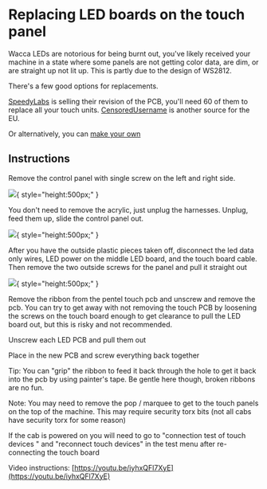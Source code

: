 # Replacing LED boards on the touch panel

Wacca LEDs are notorious for being burnt out, you've likely received your machine in a state where some panels are not getting color data, are dim, or are straight up not lit up. This is partly due to the design of WS2812.

There's a few good options for replacements.

[SpeedyLabs](https://www.speedylabs.us/product/wacca-ws2813-led-pcb/) is selling their revision of the PCB, you'll need 60 of them to replace all your touch units.
[CensoredUsername](https://docs.google.com/forms/d/e/1FAIpQLSfETDKtABUGxhhcBXFDWuHlz1cwHNNozOXztCPOOsENcN5KxA/viewform) is another source for the EU.

Or alternatively, you can [make your own](led-pcb.md)

## Instructions

Remove the control panel with single screw on the left and right side. 

![](https://cdn.discordapp.com/attachments/780283383069540393/1054935055333605457/PXL_20221221_013513863.jpg){ style="height:500px;" }

You don't need to remove the acrylic, just unplug the harnesses. Unplug, feed them up, slide the control panel out.

![](https://cdn.discordapp.com/attachments/780283383069540393/1054948737845301338/PXL_20221221_022911966.jpg){ style="height:500px;" }

After you have the outside plastic pieces taken off, disconnect the led data only wires, LED power on the middle LED board, and the touch board cable.  Then remove the two outside screws for the panel and pull it straight out

![](https://cdn.discordapp.com/attachments/780283383069540393/1054930972799414382/image.png){ style="height:500px;" }

Remove the ribbon from the pentel touch pcb and unscrew and remove the pcb. You can try to get away with not removing the touch PCB by loosening the screws on the touch board enough to get clearance to pull the LED board out, but this is risky and not recommended.

Unscrew each LED PCB and pull them out

Place in the new PCB and screw everything back together

Tip: You can "grip" the ribbon to feed it back through the hole to get it back into the pcb by using painter's tape. 
Be gentle here though, broken ribbons are no fun.

Note: You may need to remove the pop / marquee to get to the touch panels on the top of the machine. This may require security torx bits (not all cabs have security torx for some reason)
 
If the cab is powered on you will need to go to "connection test of touch devices " and "reconnect touch devices" in the test menu after re-connecting the touch board

Video instructions: [https://youtu.be/iyhxQFl7XyE](https://youtu.be/iyhxQFl7XyE)